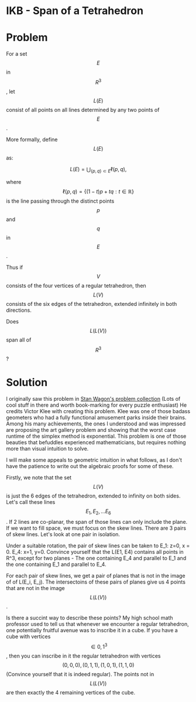 # IKB - Span of a Tetrahedron

# Problem
For a set $$E$$ in $$R^3$$, let $$L(E)$$ consist of all points on all lines determined by any two points of $$E$$. 

More formally, define $$L(E)$$ as: 

$$
L(E) = \bigcup_{\{p, q\} \subset E} \ell(p, q),
$$

where $$\ell(p, q) = \{ (1-t)p + tq : t \in \mathbb{R} \}$$ is the line passing through the distinct points $$p$$ and $$q$$ in $$E$$.


Thus if $$V$$ consists of the four vertices of a regular tetrahedron, then $$L(V)$$ consists of the six edges of the tetrahedron, extended infinitely in both directions. 

Does $$L(L(V))$$ span all of $$R^3$$?

# Solution 
I originally saw this problem in [Stan Wagon's problem collection](https://stanwagon.com/wagon/misc/bestpuzzles.html) (Lots of cool stuff in there and worth book-marking for every puzzle enthusiast) He credits Victor Klee with creating this problem. Klee was one of those badass geometers who had a fully functional amusement parks inside their brains. Among his many achievements, the ones I understood and was impressed are proposing the art gallery problem and showing that the worst case runtime of the simplex method is exponential. This problem is one of those beauties that befuddles experienced mathematicians, but requires nothing more than visual intuition to solve. 

I will make some appeals to geometric intuition in what follows, as I don't have the patience to write out the algebraic proofs for some of these. 

Firstly, we note that the set $$L(V)$$ is just the 6 edges of the tetrahedron, extended to infinity on both sides. Let's call these lines $$E_1, E_2, ... E_6$$. If 2 lines are co-planar, the span of those lines can only include the plane. If we want to fill space, we must focus on the skew lines. There are 3 pairs of skew lines. Let's look at one pair in isolation. 

Under a suitable rotation, the pair of skew lines can be taken to E_1: z=0, x = 0. E_4: x=1, y=0. Convince yourself that the L(E1, E4) contains all points in R^3, except for two planes - The one containing E_4 and parallel to E_1 and the one containing E_1 and parallel to E_4. 

For each pair of skew lines, we get a pair of planes that is not in the image of of L(E_i, E_j). The intersectoins of these pairs of planes give us 4 points that are not in the image $$L(L(V))$$. 

Is there a succint way to describe these points? My high school math professor used to tell us that whenever we encounter a regular tetrahedron, one potentially fruitful avenue was to inscribe it in a cube. If you have a cube with vertices $$\in {0, 1}^3$$, then you can inscribe in it the regular tetrahedron with vertices $$(0, 0, 0), (0, 1, 1), (1, 0, 1), (1, 1, 0) $$ (Convince yourself that it is indeed regular). The points not in $$L(L(V))$$ are then exactly the 4 remaining vertices of the cube. 





